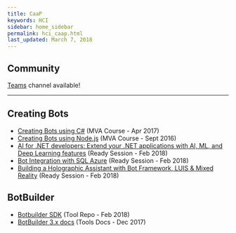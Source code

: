 ```yaml
---
title: CaaP
keywords: HCI
sidebar: home_sidebar
permalink: hci_caap.html
last_updated: March 7, 2018
---
```


## Community

[Teams](https://teams.microsoft.com/l/channel/19%3acfb9cee855784d0a94009482f6d96408%40thread.skype/HCI%2520-%2520CaaP?groupId=dff0a70d-6316-4124-ae5a-e9d06f63ec34&tenantId=72f988bf-86f1-41af-91ab-2d7cd011db47) channel available!

<!-- Add in any communities worth following: blogs, twitter, etc. -->
---
<!-- Here, add in any links to useful resources. The structure is not fixed, it can be grouped by scenario, by tech, or set up as a learning path -->

## Creating Bots

- [Creating Bots using C#](https://mva.microsoft.com/en-US/training-courses/creating-bots-in-the-microsoft-bot-framework-using-c-17590?l=ALwJe9kqD_4000115881) (MVA Course - Apr 2017)
- [Creating Bots using Node.js](https://mva.microsoft.com/en-US/training-courses/creating-bots-in-the-microsoft-bot-framework-using-nodejs-16759?l=2zTAb2HyC_3504668937) (MVA Course - Sept 2016)
- [AI for .NET developers: Extend your .NET applications with AI, ML, and Deep Learning features](https://content.microsoftready.com/FY18Q3/session/CD-DEV312) (Ready Session - Feb 2018)
- [Bot Integration with SQL Azure](https://content.microsoftready.com/FY18Q3/session/CD-DEV-DRT218) (Ready Session - Feb 2018)
- [Building a Holographic Assistant with Bot Framework, LUIS & Mixed Reality](https://content.microsoftready.com/FY18Q3/session/CD-DEV-DRT303) (Ready Session - Feb 2018)

## BotBuilder

- [Botbuilder SDK](https://github.com/Microsoft/BotBuilder) (Tool Repo - Feb 2018)
- [BotBuilder 3.x docs](https://docs.microsoft.com/en-us/bot-framework/) (Tools Docs - Dec 2017)